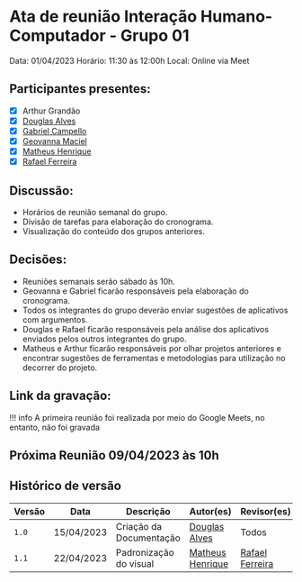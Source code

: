 # Ata de reunião Interação Humano-Computador - Grupo 01

Data: 01/04/2023
Horário: 11:30 às 12:00h
Local: Online via Meet

## Participantes presentes:

- [x] Arthur Grandão
- [x] [Douglas Alves](https://github.com/dougAlvs)
- [x] [Gabriel Campello](https://github.com/G16C)
- [x] [Geovanna Maciel](https://github.com/manuziny)
- [x] [Matheus Henrique](https://github.com/mathonaut)
- [x] [Rafael Ferreira](https://github.com/RafaelCLG0)

## Discussão:

- Horários de reunião semanal do grupo.
- Divisão de tarefas para elaboração do cronograma.
- Visualização do conteúdo dos grupos anteriores.

## Decisões:

- Reuniões semanais serão sábado às 10h.
- Geovanna e Gabriel ficarão responsáveis pela elaboração do cronograma.
- Todos os integrantes do grupo deverão enviar sugestões de aplicativos com argumentos.
- Douglas e Rafael ficarão responsáveis pela análise dos aplicativos enviados pelos outros integrantes do grupo.
- Matheus e Arthur ficarão responsáveis por olhar projetos anteriores e encontrar sugestões de ferramentas e metodologias para utilização no decorrer do projeto.

## Link da gravação:

!!! info
    A primeira reunião foi realizada por meio do Google Meets, no entanto, não foi gravada

## Próxima Reunião 09/04/2023 às 10h

## Histórico de versão

| Versão |    Data    |        Descrição        |                    Autor(es)                     |                   Revisor(es)                    |
| ------ | ---------- | ------------------------------------------- | ------------------------------------------------ | ------------------------------------------- |
| `1.0`  | 15/04/2023 | Criação da Documentação |   [Douglas Alves](https://github.com/dougalvs)   |                      Todos                       |
| `1.1`  | 22/04/2023 | Padronização do visual  | [Matheus Henrique](https://github.com/mathonaut) | [Rafael Ferreira](https://github.com/RafaelCLG0) |
